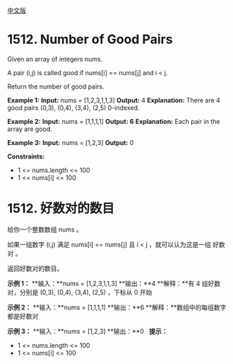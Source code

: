 [中文版](#chinese)
# 1512. Number of Good Pairs
Given an array of integers nums.

A pair (i,j) is called good if nums[i] == nums[j] and i < j.

Return the number of good pairs.

**Example 1:**
**Input:** nums = [1,2,3,1,1,3]
**Output:** 4
**Explanation:** There are 4 good pairs (0,3), (0,4), (3,4), (2,5) 0-indexed.

**Example 2:**
**Input:** nums = [1,1,1,1]
**Output: 6**
**Explanation:** Each pair in the array are good.

**Example 3:**
**Input:** nums = [1,2,3]
**Output:** 0

**Constraints:**

* 1 <= nums.length <= 100
* 1 <= nums[i] <= 100

<span id="chinese" ></span>

# 1512. 好数对的数目

给你一个整数数组 nums 。

如果一组数字 (i,j) 满足 nums[i] == nums[j] 且 i < j ，就可以认为这是一组 好数对 。

返回好数对的数目。

**示例 1：**
**输入：**nums = [1,2,3,1,1,3]
**输出：**4
**解释：**有 4 组好数对，分别是 (0,3), (0,4), (3,4), (2,5) ，下标从 0 开始

**示例 2：**
**输入：**nums = [1,1,1,1]
**输出：**6
**解释：**数组中的每组数字都是好数对

**示例 3：**
**输入：**nums = [1,2,3]
**输出：**0
 
**提示：**

* 1 <= nums.length <= 100
* 1 <= nums[i] <= 100
